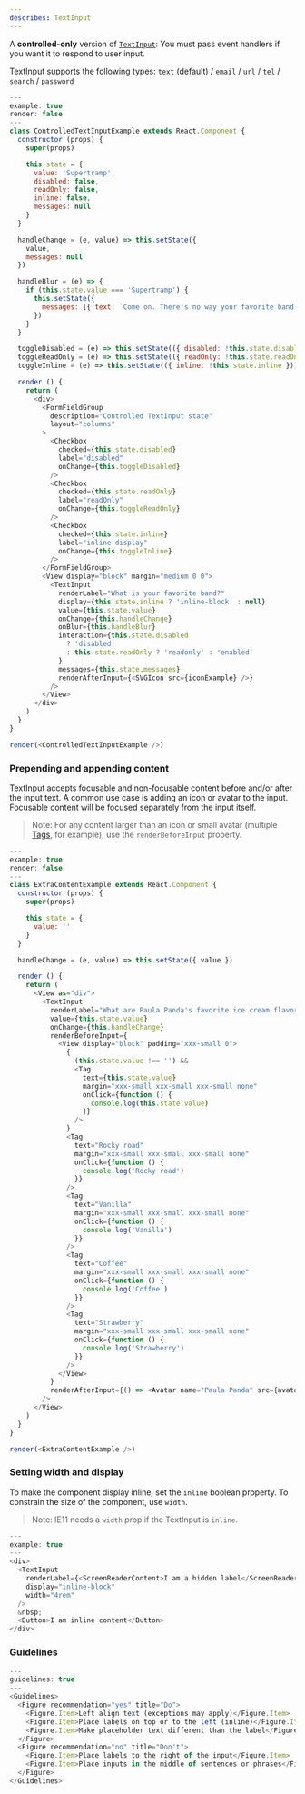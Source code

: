 ```yaml
---
describes: TextInput
---
```


A **controlled-only** version of [`TextInput`](#DeprecatedTextInput): You must pass event handlers if you want it to respond to user input.

TextInput supports the following types: `text` (default) / `email` / `url` / `tel` / `search` / `password`

```javascript
---
example: true
render: false
---
class ControlledTextInputExample extends React.Component {
  constructor (props) {
    super(props)

    this.state = {
      value: 'Supertramp',
      disabled: false,
      readOnly: false,
      inline: false,
      messages: null
    }
  }

  handleChange = (e, value) => this.setState({
    value,
    messages: null
  })

  handleBlur = (e) => {
    if (this.state.value === 'Supertramp') {
      this.setState({
        messages: [{ text: `Come on. There's no way your favorite band is really Supertramp.`, type: 'error' }]
      })
    }
  }

  toggleDisabled = (e) => this.setState(({ disabled: !this.state.disabled }))
  toggleReadOnly = (e) => this.setState(({ readOnly: !this.state.readOnly }))
  toggleInline = (e) => this.setState(({ inline: !this.state.inline }))

  render () {
    return (
      <div>
        <FormFieldGroup
          description="Controlled TextInput state"
          layout="columns"
        >
          <Checkbox
            checked={this.state.disabled}
            label="disabled"
            onChange={this.toggleDisabled}
          />
          <Checkbox
            checked={this.state.readOnly}
            label="readOnly"
            onChange={this.toggleReadOnly}
          />
          <Checkbox
            checked={this.state.inline}
            label="inline display"
            onChange={this.toggleInline}
          />
        </FormFieldGroup>
        <View display="block" margin="medium 0 0">
          <TextInput
            renderLabel="What is your favorite band?"
            display={this.state.inline ? 'inline-block' : null}
            value={this.state.value}
            onChange={this.handleChange}
            onBlur={this.handleBlur}
            interaction={this.state.disabled
              ? 'disabled'
              : this.state.readOnly ? 'readonly' : 'enabled'
            }
            messages={this.state.messages}
            renderAfterInput={<SVGIcon src={iconExample} />}
          />
        </View>
      </div>
    )
  }
}

render(<ControlledTextInputExample />)
```

### Prepending and appending content
TextInput accepts focusable and non-focusable content before and/or after
the input text. A common use case is adding an icon or avatar to the input.
Focusable content will be focused separately from the input itself.

> Note: For any content larger than an icon or small avatar (multiple [Tags](#Tag), for example),
use the `renderBeforeInput` property.

```javascript
---
example: true
render: false
---
class ExtraContentExample extends React.Component {
  constructor (props) {
    super(props)

    this.state = {
      value: ''
    }
  }

  handleChange = (e, value) => this.setState({ value })

  render () {
    return (
      <View as="div">
        <TextInput
          renderLabel="What are Paula Panda's favorite ice cream flavors?"
          value={this.state.value}
          onChange={this.handleChange}
          renderBeforeInput={
            <View display="block" padding="xxx-small 0">
              {
                (this.state.value !== '') &&
                <Tag
                  text={this.state.value}
                  margin="xxx-small xxx-small xxx-small none"
                  onClick={function () {
                    console.log(this.state.value)
                  }}
                />
              }
              <Tag
                text="Rocky road"
                margin="xxx-small xxx-small xxx-small none"
                onClick={function () {
                  console.log('Rocky road')
                }}
              />
              <Tag
                text="Vanilla"
                margin="xxx-small xxx-small xxx-small none"
                onClick={function () {
                  console.log('Vanilla')
                }}
              />
              <Tag
                text="Coffee"
                margin="xxx-small xxx-small xxx-small none"
                onClick={function () {
                  console.log('Coffee')
                }}
              />
              <Tag
                text="Strawberry"
                margin="xxx-small xxx-small xxx-small none"
                onClick={function () {
                  console.log('Strawberry')
                }}
              />
            </View>
          }
          renderAfterInput={() => <Avatar name="Paula Panda" src={avatarSquare} size="x-small" />}
        />
      </View>
    )
  }
}

render(<ExtraContentExample />)
```

### Setting width and display

To make the component display inline, set the `inline` boolean property. To constrain the
size of the component, use `width`.

> Note: IE11 needs a `width` prop if the TextInput is `inline`.

```js
---
example: true
---
<div>
  <TextInput
    renderLabel={<ScreenReaderContent>I am a hidden label</ScreenReaderContent>}
    display="inline-block"
    width="4rem"
  />
  &nbsp;
  <Button>I am inline content</Button>
</div>
```

### Guidelines

```js
---
guidelines: true
---
<Guidelines>
  <Figure recommendation="yes" title="Do">
    <Figure.Item>Left align text (exceptions may apply)</Figure.Item>
    <Figure.Item>Place labels on top or to the left (inline)</Figure.Item>
    <Figure.Item>Make placeholder text different than the label</Figure.Item>
  </Figure>
  <Figure recommendation="no" title="Don't">
    <Figure.Item>Place labels to the right of the input</Figure.Item>
    <Figure.Item>Place inputs in the middle of sentences or phrases</Figure.Item>
  </Figure>
</Guidelines>
```
